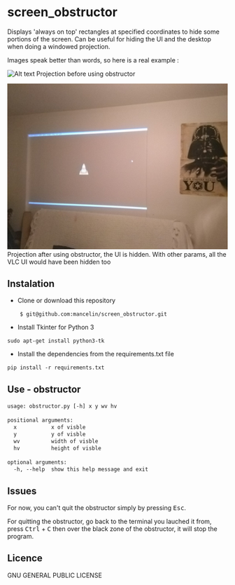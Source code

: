 # screen_obstructor
Displays 'always on top' rectangles at specified coordinates to hide some portions of the screen. Can be useful for hiding the UI and the desktop when doing a windowed projection.

Images speak better than words, so here is a real example :

![Alt text](imgs/0-before.jpg "Projection before using obstructor")
Projection before using obstructor

![Alt text](imgs/1-after.jpg "Projection after using obstructor")
Projection after using obstructor, the UI is hidden. With other params, all the VLC UI would have been hidden too

## Instalation

* Clone or download this repository
```
    $ git@github.com:mancelin/screen_obstructor.git
```
* Install Tkinter for Python 3
```
sudo apt-get install python3-tk
```
* Install the dependencies from the requirements.txt file
```
pip install -r requirements.txt
```

## Use - obstructor

```
usage: obstructor.py [-h] x y wv hv

positional arguments:
  x           x of visble
  y           y of visble
  wv          width of visble
  hv          height of visble

optional arguments:
  -h, --help  show this help message and exit
```

## Issues
For now, you can't quit the obstructor simply by pressing <kbd>Esc</kbd>.

For quitting the obstructor, go back to the terminal you lauched it from, press <kbd>Ctrl</kbd> + <kbd>C</kbd> then over the black zone of the obstructor, it will stop the program.

## Licence
GNU GENERAL PUBLIC LICENSE
